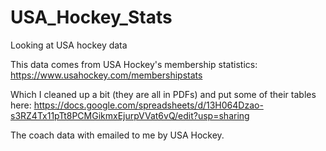 # USA_Hockey_Stats
Looking at USA hockey data




This data comes from USA Hockey's membership statistics: https://www.usahockey.com/membershipstats

Which I cleaned up a bit (they are all in PDFs) and put some of their tables here: https://docs.google.com/spreadsheets/d/13H064Dzao-s3RZ4Tx11pTt8PCMGikmxEjurpVVat6vQ/edit?usp=sharing

The coach data with emailed to me by USA Hockey. 
